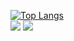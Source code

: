[![Top Langs](https://github-readme-stats.vercel.app/api/top-langs?username=fylean&show_icons=true&theme=dark&locale=en&layout=compact)](https://github.com/anuraghazra/github-readme-stats)  
![](https://komarev.com/ghpvc/?username=fylean&color=blueviolet&style=for-the-badge)
![](https://hit.yhype.me/github/profile?user_id=116766115)
